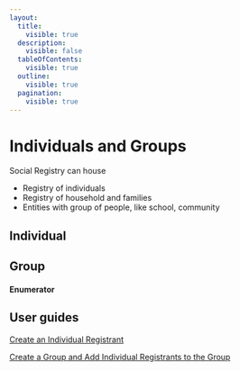```yaml
---
layout:
  title:
    visible: true
  description:
    visible: false
  tableOfContents:
    visible: true
  outline:
    visible: true
  pagination:
    visible: true
---
```


# Individuals and Groups

Social Registry can house

* Registry of individuals
* Registry of household and families
* Entities with group of people, like school, community

## Individual&#x20;

## Group



#### Enumerator

## User guides

[Create an Individual Registrant](user-guides/create-an-individual-registrant.md)

[Create a Group and Add Individual Registrants to the Group](../../../pbms/functionality/beneficiary-registry/user-guides/create-a-group-and-add-individual-registrants-to-the-group.md)



